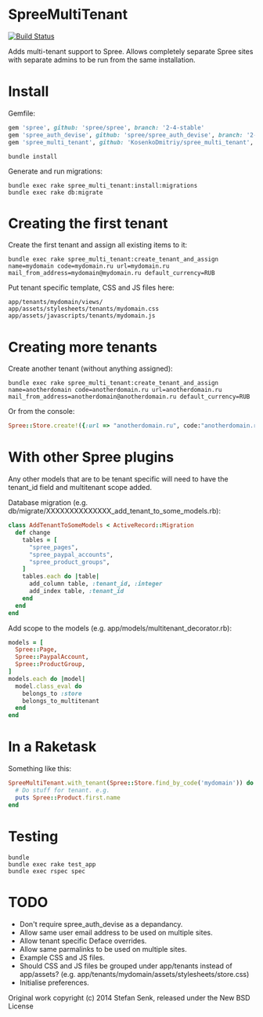 SpreeMultiTenant
================

[![Build Status](https://travis-ci.org/masterkain/spree_multi_tenant.png?branch=2-3-stable)](https://travis-ci.org/masterkain/spree_multi_tenant)

Adds multi-tenant support to Spree. Allows completely separate Spree sites with separate admins to be run from the same installation.


Install
=======

Gemfile:

```ruby
gem 'spree', github: 'spree/spree', branch: '2-4-stable'
gem 'spree_auth_devise', github: 'spree/spree_auth_devise', branch: '2-4-stable'
gem 'spree_multi_tenant', github: 'KosenkoDmitriy/spree_multi_tenant', branch: '2-4-stable'
```

```shell
bundle install
```

Generate and run migrations:

```shell
bundle exec rake spree_multi_tenant:install:migrations
bundle exec rake db:migrate
````


Creating the first tenant
=========================

Create the first tenant and assign all existing items to it:

```shell
bundle exec rake spree_multi_tenant:create_tenant_and_assign name=mydomain code=mydomain.ru url=mydomain.ru mail_from_address=mydomain@mydomain.ru default_currency=RUB

```

Put tenant specific template, CSS and JS files here:

```
app/tenants/mydomain/views/
app/assets/stylesheets/tenants/mydomain.css
app/assets/javascripts/tenants/mydomain.js
```


Creating more tenants
=====================

Create another tenant (without anything assigned):

```shell
bundle exec rake spree_multi_tenant:create_tenant_and_assign name=anotherdomain code=anotherdomain.ru url=anotherdomain.ru mail_from_address=anotherdomain@anotherdomain.ru default_currency=RUB

```

Or from the console:

```ruby
Spree::Store.create!({:url => "anotherdomain.ru", code:"anotherdomain.ru", name:"anotherdomain", mail_from_address:"anotherdomain@anotherdomain.ru", default_currency:"RUB"})
```


With other Spree plugins
========================

Any other models that are to be tenant specific will need to have the tenant\_id field and multitenant scope added.

Database migration (e.g. db/migrate/XXXXXXXXXXXXXX_add_tenant_to_some_models.rb):

```ruby
class AddTenantToSomeModels < ActiveRecord::Migration
  def change
    tables = [
      "spree_pages",
      "spree_paypal_accounts",
      "spree_product_groups",
    ]
    tables.each do |table|
      add_column table, :tenant_id, :integer
      add_index table, :tenant_id
    end
  end
end
```

Add scope to the models (e.g. app/models/multitenant_decorator.rb):

```ruby
models = [
  Spree::Page,
  Spree::PaypalAccount,
  Spree::ProductGroup,
]
models.each do |model|
  model.class_eval do
    belongs_to :store
    belongs_to_multitenant
  end
end
```


In a Raketask
=============

Something like this:

```ruby
SpreeMultiTenant.with_tenant(Spree::Store.find_by_code('mydomain')) do
  # Do stuff for tenant. e.g.
  puts Spree::Product.first.name
end
```


Testing
=======

```shell
bundle
bundle exec rake test_app
bundle exec rspec spec
```


TODO
====

- Don't require spree_auth_devise as a depandancy.
- Allow same user email address to be used on multiple sites.
- Allow tenant specific Deface overrides.
- Allow same parmalinks to be used on multiple sites.
- Example CSS and JS files.
- Should CSS and JS files be grouped under app/tenants instead of app/assets? (e.g. app/tenants/mydomain/assets/stylesheets/store.css)
- Initialise preferences.


Original work copyright (c) 2014 Stefan Senk, released under the New BSD License
